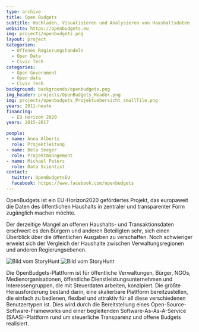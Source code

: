 ```yaml
---
type: archive
title: Open Budgets
subtitle: Hochladen, Visualisieren und Analysieren von Haushaltsdaten
website: https://openbudgets.eu
img: projects/openbudgets.png
layout: project
kategorien:
  - Offenes Regierungshandeln
  - Open Data
  - Civic Tech
categories:
  - Open Government
  - Open data
  - Civic Tech
background: backgrounds/openbudgets.png
img_header: projects/OpenBudgets_Header.png
img: projects/openbudgets_Projektuebersicht_smallTile.png
years: 2011-heute
financing:
  - EU Horizon 2020
years: 2015-2017

people:
- name: Anna Alberts
  role: Projektleitung
- name: Bela Seeger
  role: Projektmanagement
- name: Michael Peters
  role: Data Scientist
contact:
  twitter: OpenBudgetsEU
  facebook: https://www.facebook.com/openbudgets
---
```

OpenBudgets ist ein EU-Horizon2020 gefördertes Projekt, das europaweit die Daten des öffentlichen Haushalts in zentraler und transparenter Form zugänglich machen möchte. 

Der derzeitige Mangel an offenen Haushalts- und Transaktionsdaten erschwert es den Bürgern und anderen Beteiligten sehr, sich einen Überblick über die öffentlichen Ausgaben zu verschaffen. Noch schwieriger erweist sich der Vergleich der Haushalte zwischen Verwaltungsregionen und anderen Regierungsebenen.

![Bild vom StoryHunt](/files/projects/openbudgets_img_1.jpg)
![Bild vom StoryHunt](/files/projects/openbudgets_img_2.jpg)

Die OpenBudgets-Plattform ist für öffentliche Verwaltungen, Bürger, NGOs, Medienorganisationen, öffentliche Dienstleistungsunternehmen und Interessengruppen, die mit Steuerdaten arbeiten, konzipiert. Die größte Herausforderung bestand darin, eine skalierbare Plattform bereitzustellen, die einfach zu bedienen, flexibel und attraktiv für all diese verschiedenen Benutzertypen ist. Dies wird durch die Bereitstellung eines Open-Source-Software-Frameworks und einer begleitenden Software-As-As-A-Service (SAAS)-Plattform rund um steuerliche Transparenz und offene Budgets realisiert.